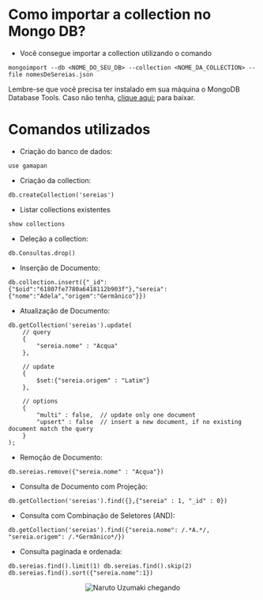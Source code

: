 # Como importar a collection no Mongo DB?
 * Você consegue importar a collection utilizando o comando 
 ```shell
mongoimport --db <NOME_DO_SEU_DB> --collection <NOME_DA_COLLECTION> --file nomesDeSereias.json
```
Lembre-se que você precisa ter instalado em sua máquina o MongoDB Database Tools. Caso não tenha, [clique aqui:](https://www.mongodb.com/try/download/database-tools) para baixar.

# Comandos utilizados

* Criação do banco de dados:
```shell
use gamapan
```

* Criação da collection:  
```shell
db.createCollection('sereias')
```

* Listar collections existentes
```shell
show collections
```

* Deleção a collection:  
```shell
db.Consultas.drop()
```

* Inserção de Documento:  
```shell
db.collection.insert({"_id":{"$oid":"61807fe7780a6418112b903f"},"sereia":{"nome":"Adela","origem":"Germânico"}})
```

* Atualização de Documento:  
```shell
db.getCollection('sereias').update(
    // query 
    {
        "sereia.nome" : "Acqua"
    },
    
    // update 
    {
        $set:{"sereia.origem" : "Latim"}
    },
    
    // options 
    {
        "multi" : false,  // update only one document 
        "upsert" : false  // insert a new document, if no existing document match the query 
    }
);
```

* Remoção de Documento:
```shell
db.sereias.remove({"sereia.nome" : "Acqua"})
```

* Consulta de Documento com Projeção:
```shell
db.getCollection('sereias').find({},{"sereia" : 1, "_id" : 0})
```

* Consulta com Combinação de Seletores (AND):
```shell
db.getCollection('sereias').find({"sereia.nome": /.*A.*/, "sereia.origem": /.*Germânico*/})
```

* Consulta paginada e ordenada:
```shell
db.sereias.find().limit(1) db.sereias.find().skip(2) db.sereias.find().sort({"sereia.nome":1})
```

<p align="center">
	<img alt="Naruto Uzumaki chegando" src="https://github.com/ldsleticia/gamaPanAcademyJavaBasico/blob/main/panGamaAcademy/assets/SIRINA_MERMAID_WEB-original.jpg" />
</p>
